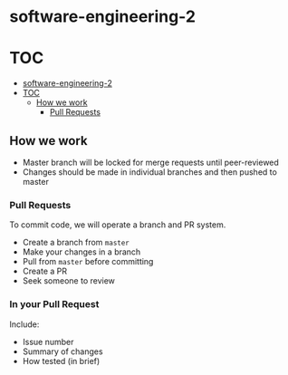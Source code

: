 # software-engineering-2

# TOC

  - [software-engineering-2](#software-engineering-2)
  - [TOC](#toc)
    - [How we work](#how-we-work)
      - [Pull Requests](#pull-requests)

## How we work
- Master branch will be locked for merge requests until peer-reviewed
- Changes should be made in individual branches and then pushed to master 

### Pull Requests

To commit code, we will operate a branch and PR system. 

 - Create a branch from `master`
 - Make your changes in a branch
 - Pull from `master` before committing
 - Create a PR
 - Seek someone to review

### In your Pull Request

Include:
 - Issue number
 - Summary of changes
 - How tested (in brief)


### 
